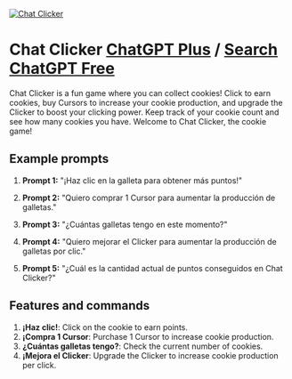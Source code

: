 
[![Chat Clicker](https://files.oaiusercontent.com/file-fBlA64DLsOCWFkplUy0sVTdw?se=2123-10-16T10%3A42%3A19Z&sp=r&sv=2021-08-06&sr=b&rscc=max-age%3D31536000%2C%20immutable&rscd=attachment%3B%20filename%3Dade45aad-4e39-4544-8172-1251bfbd3ca4.png&sig=kz2lAu9kwnDm2TxkNi45iaNU7p%2BOF8X2RWUCmFeep60%3D)](https://chat.openai.com/g/g-0rcIoY6lB-chat-clicker)

# Chat Clicker [ChatGPT Plus](https://chat.openai.com/g/g-0rcIoY6lB-chat-clicker) / [Search ChatGPT Free](https://gptcall.net/index.html#/?search=Chat%20Clicker)

Chat Clicker is a fun game where you can collect cookies! Click to earn cookies, buy Cursors to increase your cookie production, and upgrade the Clicker to boost your clicking power. Keep track of your cookie count and see how many cookies you have. Welcome to Chat Clicker, the cookie game!

## Example prompts

1. **Prompt 1:** "¡Haz clic en la galleta para obtener más puntos!"

2. **Prompt 2:** "Quiero comprar 1 Cursor para aumentar la producción de galletas."

3. **Prompt 3:** "¿Cuántas galletas tengo en este momento?"

4. **Prompt 4:** "Quiero mejorar el Clicker para aumentar la producción de galletas por clic."

5. **Prompt 5:** "¿Cuál es la cantidad actual de puntos conseguidos en Chat Clicker?"

## Features and commands

1. **¡Haz clic!**: Click on the cookie to earn points.
2. **¡Compra 1 Cursor**: Purchase 1 Cursor to increase cookie production.
3. **¿Cuántas galletas tengo?**: Check the current number of cookies.
4. **¡Mejora el Clicker**: Upgrade the Clicker to increase cookie production per click.


